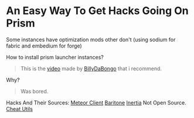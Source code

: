 # An Easy Way To Get Hacks Going On Prism

Some instances have optimization mods other don't (using sodium for fabric and embedium for forge)

How to install prism launcher instances?
> This is the [video](https://youtu.be/CA2fdUzChCo?si=m3JoSt-hQRzCpVbd&t=267) made by [BillyDaBongo](https://www.youtube.com/@BillyDaBongo) that i recommend.

Why?
> Was bored.


Hacks And Their Sources:
[Meteor Client](https://github.com/ManInMyVan/meteor-archive)
[Baritone](https://github.com/cabaletta/baritone)
[Inertia](https://inertiaclient.com/) Not Open Source.
[Cheat Utils](https://github.com/Zergatul/cheatutils)
